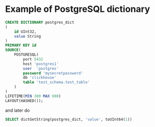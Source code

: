 # Example of PostgreSQL dictionary



```sql
CREATE DICTIONARY postgres_dict
(
    id UInt32,
    value String
)
PRIMARY KEY id
SOURCE(
    POSTGRESQL(
        port 5432
        host 'postgres1'
        user  'postgres'
        password 'mysecretpassword'
        db 'clickhouse'
        table 'test_schema.test_table'
    )
)
LIFETIME(MIN 300 MAX 600)
LAYOUT(HASHED());
```

and later do

```sql
SELECT dictGetString(postgres_dict, 'value', toUInt64(1))
```

 

